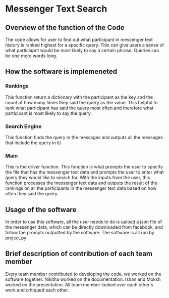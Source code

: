 # Messenger Text Search

## Overview of the function of the Code
The code allows for user to find out what participant in messenger text history is ranked highest for a specific query. This can give users a sense of what particiapnt would be most likely to say a certain phrase. Queries can be one more words long.

## How the software is implemeneted

### Rankings
This function return a dictionary with the participant as the key and the count of how many times they said the query as the value. This helpful to rank what participant has said the query most often and therefore what participant is most likely to say the query.

### Search Engine
This function finds the query in the messages and outputs all the messages that include the query in it/

### Main
This is the driver function. This function is what prompts the user to specify the file that has the messenger text data and prompts the user to enter what query they would like to search for. With the inputs from the user, this function processes the messenger text data and outputs the result of the rankings on all the participants in the messenger text data based on how often they said the query.

## Usage of the software
In order to use this software, all the user needs to do is upload a json file of the messenger data, which can be directly downloaded from facebook, and follow the prompts outputted by the software. The software is all run by project.py
 
## Brief description of contribution of each team member
Every team member contributed to developing the code, we worked on the software together. Nikitha worked on the documentation. Ishan and Moksh worked on the presentation. All team member looked over each other's work and critiqued each other.
